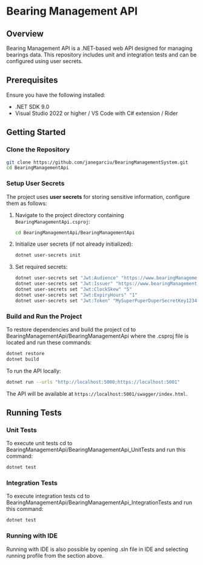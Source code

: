 # Bearing Management API

## Overview

Bearing Management API is a .NET-based web API designed for managing bearings data. This repository includes unit and integration tests and can be configured using user secrets.

## Prerequisites

Ensure you have the following installed:

- .NET SDK 9.0
- Visual Studio 2022 or higher / VS Code with C# extension / Rider

## Getting Started

### Clone the Repository

```sh
git clone https://github.com/janegarciu/BearingManagementSystem.git
cd BearingManagementApi
```

### Setup User Secrets

The project uses **user secrets** for storing sensitive information, configure them as follows:

1. Navigate to the project directory containing `BearingManagementApi.csproj`:
   ```sh
   cd BearingManagementApi/BearingManagementApi
   ```
2. Initialize user secrets (if not already initialized):
   ```sh
   dotnet user-secrets init
   ```
3. Set required secrets:
   ```sh
   dotnet user-secrets set "Jwt:Audience" "https://www.bearingManagement.com/"
   dotnet user-secrets set "Jwt:Issuer" "https://www.bearingManagement.com/"
   dotnet user-secrets set "Jwt:ClockSkew" "5"
   dotnet user-secrets set "Jwt:ExpiryHours" "1"
   dotnet user-secrets set "Jwt:Token" "MySuperPuperDuperSecretKey123456789"   ```

### Build and Run the Project

To restore dependencies and build the project cd to BearingManagementApi/BearingManagementApi where the .csproj file is 
located and run these commands:

```sh
dotnet restore
dotnet build
```

To run the API locally:

```sh
dotnet run --urls "http://localhost:5000;https://localhost:5001"
```

The API will be available at `https://localhost:5001/swagger/index.html`.

## Running Tests

### Unit Tests

To execute unit tests cd to BearingManagementApi/BearingManagementApi_UnitTests and run this command:

```sh
dotnet test 
```

### Integration Tests

To execute integration tests cd to BearingManagementApi/BearingManagementApi_IntegrationTests and run this command:

```sh
dotnet test 
````

### Running with IDE 
Running with IDE is also possible by opening .sln file in IDE and selecting
running profile from the section above.
